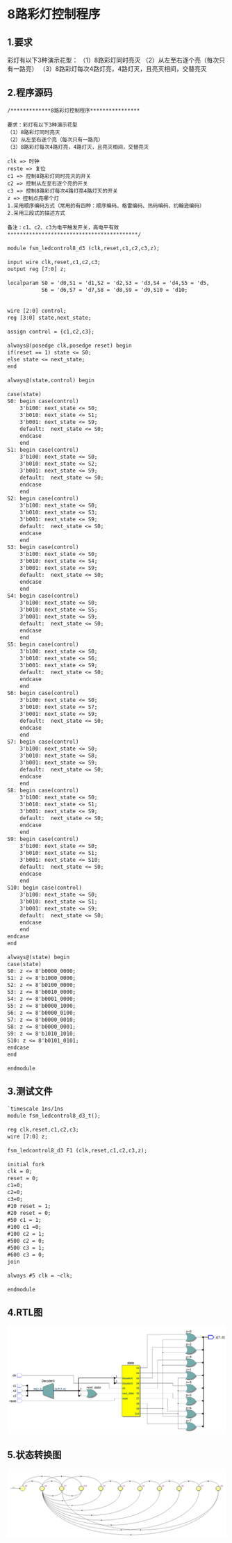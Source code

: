 # 8路彩灯控制程序

## 1.要求
彩灯有以下3种演示花型：
（1）8路彩灯同时亮灭
（2）从左至右逐个亮（每次只有一路亮）
（3）8路彩灯每次4路灯亮，4路灯灭，且亮灭相间，交替亮灭

## 2.程序源码
    /*************8路彩灯控制程序****************
    
    要求：彩灯有以下3种演示花型
    （1）8路彩灯同时亮灭
    （2）从左至右逐个亮（每次只有一路亮）
    （3）8路彩灯每次4路灯亮，4路灯灭，且亮灭相间，交替亮灭
    
    clk => 时钟
    reste => 复位
    c1 => 控制8路彩灯同时亮灭的开关
    c2 => 控制从左至右逐个亮的开关
    c3 => 控制8路彩灯每次4路灯亮4路灯灭的开关
    z => 控制点亮哪个灯
    1.采用顺序编码方式（常用的有四种：顺序编码、格雷编码、热码编码、约翰逊编码）
    2.采用三段式的描述方式
    
    备注：c1、c2、c3为电平触发开关，高电平有效
    ******************************************/
    
    module fsm_ledcontrol8_d3 (clk,reset,c1,c2,c3,z);
    
    input wire clk,reset,c1,c2,c3;
    output reg [7:0] z;
    
    localparam S0 = 'd0,S1 = 'd1,S2 = 'd2,S3 = 'd3,S4 = 'd4,S5 = 'd5,
               S6 = 'd6,S7 = 'd7,S8 = 'd8,S9 = 'd9,S10 = 'd10;
    			  
    			  
    wire [2:0] control;
    reg [3:0] state,next_state;
    
    assign control = {c1,c2,c3}; 
    
    always@(posedge clk,posedge reset) begin
    if(reset == 1) state <= S0;
    else state <= next_state;
    end
    
    always@(state,control) begin
    
    case(state)
    S0: begin case(control)
        3'b100: next_state <= S0;
        3'b010: next_state <= S1;
        3'b001: next_state <= S9;
        default:  next_state <= S0;
        endcase
        end
    S1: begin case(control)
        3'b100: next_state <= S0;
        3'b010: next_state <= S2;
        3'b001: next_state <= S9;
        default:  next_state <= S0;
        endcase
        end
    S2: begin case(control)
        3'b100: next_state <= S0;
        3'b010: next_state <= S3;
        3'b001: next_state <= S9;
        default:  next_state <= S0;
        endcase
        end
    S3: begin case(control)
        3'b100: next_state <= S0;
        3'b010: next_state <= S4;
        3'b001: next_state <= S9;
        default:  next_state <= S0;
        endcase
        end
    S4: begin case(control)
        3'b100: next_state <= S0;
        3'b010: next_state <= S5;
        3'b001: next_state <= S9;
        default:  next_state <= S0;
        endcase
        end
    S5: begin case(control)
        3'b100: next_state <= S0;
        3'b010: next_state <= S6;
        3'b001: next_state <= S9;
        default:  next_state <= S0;
        endcase
        end
    S6: begin case(control)
        3'b100: next_state <= S0;
        3'b010: next_state <= S7;
        3'b001: next_state <= S9;
        default:  next_state <= S0;
        endcase
        end
    S7: begin case(control)
        3'b100: next_state <= S0;
        3'b010: next_state <= S8;
        3'b001: next_state <= S9;
        default:  next_state <= S0;
        endcase
        end
    S8: begin case(control)
        3'b100: next_state <= S0;
        3'b010: next_state <= S1;
        3'b001: next_state <= S9;
        default:  next_state <= S0;
        endcase
        end
    S9: begin case(control)
        3'b100: next_state <= S0;
        3'b010: next_state <= S1;
        3'b001: next_state <= S10;
        default:  next_state <= S0;
        endcase
        end
    S10: begin case(control)
        3'b100: next_state <= S0;
        3'b010: next_state <= S1;
        3'b001: next_state <= S9;
        default:  next_state <= S0;
        endcase
        end
    endcase
    end
    
    always@(state) begin
    case(state)
    S0: z <= 8'b0000_0000;
    S1: z <= 8'b1000_0000;
    S2: z <= 8'b0100_0000;
    S3: z <= 8'b0010_0000;
    S4: z <= 8'b0001_0000;
    S5: z <= 8'b0000_1000;
    S6: z <= 8'b0000_0100;
    S7: z <= 8'b0000_0010;
    S8: z <= 8'b0000_0001;
    S9: z <= 8'b1010_1010;
    S10: z <= 8'b0101_0101;
    endcase
    end
    
    endmodule
## 3.测试文件
    `timescale 1ns/1ns
    module fsm_ledcontrol8_d3_t();
    
    reg clk,reset,c1,c2,c3;
    wire [7:0] z;
    
    fsm_ledcontrol8_d3 F1 (clk,reset,c1,c2,c3,z);
    
    initial fork
    clk = 0;
    reset = 0;
    c1=0;
    c2=0;
    c3=0;
    #10 reset = 1;
    #20 reset = 0;
    #50 c1 = 1;
    #100 c1 =0;
    #100 c2 = 1;
    #500 c2 = 0;
    #500 c3 = 1;
    #600 c3 = 0;
    join
    
    always #5 clk = ~clk;
    
    endmodule

## 4.RTL图
![8路彩灯控制程序RTL图.png](../Picture/FSM/8路彩灯控制程序RTL图.png)

## 5.状态转换图
![8路彩灯控制程序综合后的状态转换图.png](../Picture/FSM/8路彩灯控制程序综合后的状态转换图.png)




